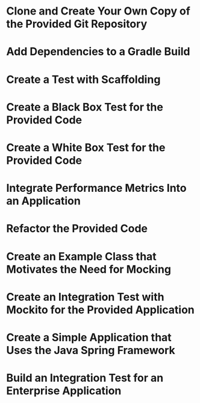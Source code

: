 # Clone and Create Your Own Copy of the Provided Git Repository

# Add Dependencies to a Gradle Build

# Create a Test with Scaffolding

# Create a Black Box Test for the Provided Code

# Create a White Box Test for the Provided Code

# Integrate Performance Metrics Into an Application

# Refactor the Provided Code

# Create an Example Class that Motivates the Need for Mocking

# Create an Integration Test with Mockito for the Provided Application

# Create a Simple Application that Uses the Java Spring Framework

# Build an Integration Test for an Enterprise Application
